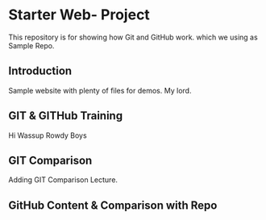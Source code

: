 # Starter Web- Project

This repository is for showing how Git and GitHub work. which we using as Sample Repo.

## Introduction

Sample website with plenty of files for demos. My lord.

## GIT & GITHub Training

Hi Wassup Rowdy Boys

## GIT Comparison

Adding GIT Comparison Lecture.

## GitHub Content & Comparison with Repo

